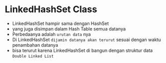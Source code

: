 # LinkedHashSet Class

- LinkedHashSet hampir sama dengan HashSet 
- yang juga disimpan dalam Hash Table semua datanya 
- Perbedaanya adalah `urutan data` nya 
- Di LinkedHashSet `dijamin datanya akan terurut` sesuai dengan waktu penambahan datanya
- bisa terurut karena LinkedHashSet di bangun dengan struktur data `Double Linked List`